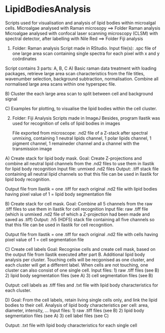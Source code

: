 # LipidBodiesAnalysis

Scripts used for visualisation and analysis of lipid bodies within microalgal cells.
Microalgae analysed with Raman microsopy ==> Folder Raman analysis
Microalgae analysed with confocal laser scanning microscopy (CLSM) with spectral detector, after labelling with Nile Red ==> Folder Fiji analysis


1) Folder: Raman analysis
Script made in RStudio.
Input file(s): .spc file of one large area scan containing single spectra for each pixel with x and y coördinates

Script contains 3 parts: A, B, C
A) Basic raman data treatment with loading packages, retrieve large area scan characteristics from the file titles,
wavenumber selection, background subtraction, normalisation.
Combine all normalised large area scans within one hyperspec file.

B) Cluster the each large area scan to split between cell and background signal

C) Examples for plotting, to visualise the lipid bodies within the cell cluster.  


2) Folder: Fiji Analysis
   Scripts made in ImageJ
   Besides, program Ilastik was used for recognition of cells of lipid bodies in images

   File exported from microscope: .nd2 file of a Z-stack after spectral unmixing, containing 1 neutral lipids channel, 1 polar lipids channel, 1 pigment channel, 1 remaineder channel   and a channel with the transmission image

A) Create stack for lipid body mask.
Goal: Create Z-projections and combine all neutral lipid channels from the .nd2 files to use them in Ilastik for lipid body recognition
Input file: unmixed .nd2 files
Output: .tiff stack file containing all neutral lipid channels so that this file can be used in Ilastik for lipid body recognition. 

Output file from Ilastik = one .tiff for each original .nd2 file with lipid bodies having pixel value of 1 = lipid body segmentation file

B) Create stack for cell mask.
Goal: Combine all 5 channels from the raw .tiff files to use them in Ilastik for cell recognition
Input file: raw .tiff file (which is unmixed .nd2 file of which a Z-projection had been made and saved as .tiff)
Output: .h5 (HDF5) stack file containing all five channels so that this file can be used in Ilastik for cell recognition. 

Output file from Ilastik = one .tiff for each original .nd2 file with cells having pixel value of 1 = cell segmentation file

C) Create cell labels
Goal: Recognise cells and create cell mask, based on the output file from Ilastik executed after part B. Additional lipid body analysis per cluster.
Touching cells will be recgonised as one cluster, and each cluster will get a different label. When cells are not touching, one cluster can also consist of one single cell. 
Input files: 1) raw .tiff files (see B)
        2) lipid body segmentation files (see A)
        3) cell segmentation files (see B)

Output: cell labels as .tiff files and .txt file with lipid body characteristics for each cluster. 

D) Goal: From the cell labels, retain living single cells only, and link the lipid bodies to their cell. Analysis of lipid body characteristics per cell: area, diameter, intensity, ...
Input files: 1) raw .tiff files (see B)
        2) lipid body segmentation files (see A)
        3) cell label files (see C)

Output: .txt file with lipid body characteristics for each single cell


   

